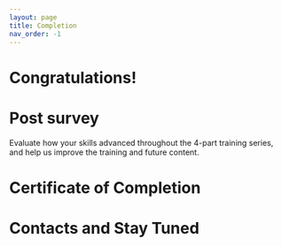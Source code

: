 ```yaml
---
layout: page
title: Completion
nav_order: -1
---
```


# Congratulations!

# Post survey
Evaluate how your skills advanced throughout the 4-part training series, and help us improve the training and future content.

# Certificate of Completion

# Contacts and Stay Tuned
